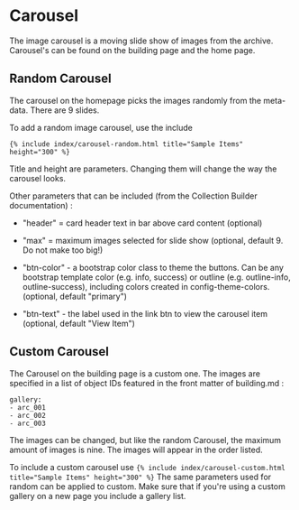# Carousel 

The image carousel is a moving slide show of images from the archive. Carousel's can be found on the building page and the home page. <!-- i would link to these pages -->

<!-- also include screenshot of carousel so they get a better idea of what it is -->

## Random Carousel
The carousel on the homepage picks the images randomly from the meta-data. There are 9 slides. 

To add a random image carousel, use the include 

```{% include index/carousel-random.html title="Sample Items" height="300" %}```

Title and height are parameters. Changing them will change the way the carousel looks. 

Other parameters that can be included (from the Collection Builder documentation) :
 - "header" = card header text in bar above card content (optional) <!-- define what card and bar is in this context -->
 - "max" = maximum images selected for slide show (optional, default 9. Do not make too big!) <!-- say something like "Do not make this number too big!" -->
 - "btn-color" - a bootstrap color class to theme the buttons. Can be any bootstrap template color (e.g. info, success) or outline (e.g. outline-info, outline-success), including colors created in config-theme-colors. (optional, default "primary") <!-- I would link to the info page that lists what these are like https://getbootstrap.com/docs/5.0/customize/color/-->
 - "btn-text" - the label used in the link btn to view the carousel item (optional, default "View Item")

   <!-- I would include an example with some of the parameters -->

## Custom Carousel
The Carousel on the building page is a custom one. The images are specified in a list of object IDs featured in the front matter of building.md <!-- link to this file --> : 

``` 
gallery:
- arc_001
- arc_002
- arc_003
```

The images can be changed, but like the random Carousel, the maximum amount of images is nine. The images will appear in the order listed. 

 To include a custom carousel use ```{% include index/carousel-custom.html title="Sample Items" height="300" %}``` The same parameters used for random can be applied to custom. Make sure that if you're using a custom gallery on a new page you include a gallery list.

